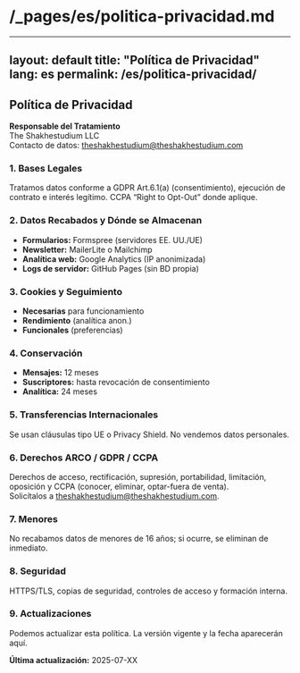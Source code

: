 # /_pages/es/politica-privacidad.md

---
layout: default
title: "Política de Privacidad"
lang: es
permalink: /es/politica-privacidad/
---

## Política de Privacidad

**Responsable del Tratamiento**  
The Shakhestudium LLC  
Contacto de datos: theshakhestudium@theshakhestudium.com  

### 1. Bases Legales  
Tratamos datos conforme a GDPR Art.6.1(a) (consentimiento), ejecución de contrato e interés legítimo. CCPA “Right to Opt-Out” donde aplique.

### 2. Datos Recabados y Dónde se Almacenan  
- **Formularios:** Formspree (servidores EE. UU./UE)  
- **Newsletter:** MailerLite o Mailchimp  
- **Analítica web:** Google Analytics (IP anonimizada)  
- **Logs de servidor:** GitHub Pages (sin BD propia)

### 3. Cookies y Seguimiento  
- **Necesarias** para funcionamiento  
- **Rendimiento** (analítica anon.)  
- **Funcionales** (preferencias)

### 4. Conservación  
- **Mensajes:** 12 meses  
- **Suscriptores:** hasta revocación de consentimiento  
- **Analítica:** 24 meses

### 5. Transferencias Internacionales  
Se usan cláusulas tipo UE o Privacy Shield. No vendemos datos personales.

### 6. Derechos ARCO / GDPR / CCPA  
Derechos de acceso, rectificación, supresión, portabilidad, limitación, oposición y CCPA (conocer, eliminar, optar-fuera de venta).  
Solicítalos a theshakhestudium@theshakhestudium.com.

### 7. Menores  
No recabamos datos de menores de 16 años; si ocurre, se eliminan de inmediato.

### 8. Seguridad  
HTTPS/TLS, copias de seguridad, controles de acceso y formación interna.

### 9. Actualizaciones  
Podemos actualizar esta política. La versión vigente y la fecha aparecerán aquí.

**Última actualización:** 2025-07-XX  
